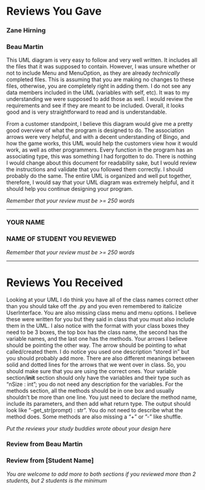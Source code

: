 # Reviews You Gave

### Zane Hirning
### Beau Martin

This UML diagram is very easy to follow and very well written. It includes all the files that it was supposed to contain. However, I was unsure whether or not to include Menu and MenuOption, as they are already *technically* completed files. 
This is assuming that you are making no changes to these files, otherwise, you are completely right in adding them. I do not see any data members included in the UML (variables with self, etc). It was to my understanding we were supposed to add those as well.
I would review the requirements and see if they are meant to be included. Overall, it looks good and is very straightforward to read and is understandable.

From a customer standpoint, I believe this diagram would give me a pretty good overview of what the program is designed to do. The association arrows were very helpful, and with a decent understanding of Bingo, and how the game works, this UML would help the customers view how it would work, as well as other programmers.
Every function in the program has an associating type, this was something I had forgotten to do. There is nothing I would change about this document for readability sake, but I would review the instructions and validate that you followed them correctly. I should probably do the same.
The entire UML is organized and well put together, therefore, I would say that your UML diagram was extremely helpful, and it should help you continue designing your program.

*Remember that your review must be >= 250 words*

------------------------------------------------------------

### YOUR NAME
### NAME OF STUDENT YOU REVIEWED

*Remember that your review must be >= 250 words*

------------------------------------------------------------

# Reviews You Received

Looking at your UML I do think you have all of the class names correct other than you should take off the .py and you even remembered to italicize UserInterface. You are also missing class menu and menu options. I believe these were written for you but they said in class that you must also include them in the UML. I also notice with the format with your class boxes they need to be 3 boxes, the top box has the class name, the second has the variable names, and the last one has the methods. Your arrows I believe should be pointing the other way. The arrow should be pointing to what called/created them. I do notice you used one description “stored in” but you should probably add more. There are also different meanings between solid and dotted lines for the arrows that we went over in class. So, you should make sure that you are using the correct ones.
    Your variable section/__init__ section should only have the variables and their type such as “nSize : int”; you do not need any description for the variables. For the methods section, all the methods should be in one box and usually shouldn’t be more than one line. You just need to declare the method name, include its parameters, and then add what return type. The output should look like “-get_str(prompt) : str”. You do not need to describe what the method does. Some methods are also missing a “+” or ”-” like shuffle. 

*Put the reviews your study buddies wrote about your design here*

### Review from Beau Martin

### Review from [Student Name]

*You are welcome to add more to both sections if you reviewed more than 2 students, but 2 students is the minimum*
